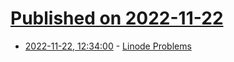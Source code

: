 # [Published on 2022-11-22](index.md)

* [2022-11-22, 12:34:00](https://soylentnews.org/article.pl?sid=22/11/22/1236249&from=rss) - [Linode Problems ](https://soylentnews.org/article.pl?sid=22/11/22/1236249&from=rss)
